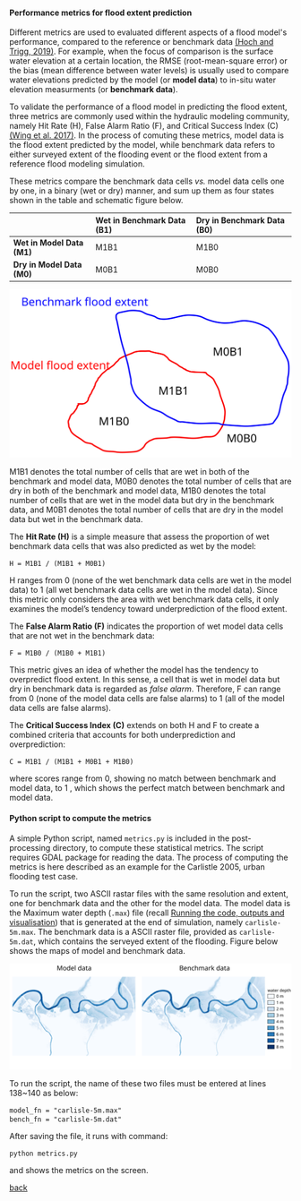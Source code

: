 #### Performance metrics for flood extent prediction 

Different metrics are used to evaluated different aspects of a flood model's performance, compared to the reference or benchmark data [(Hoch and Trigg, 2019)](https://iopscience.iop.org/article/10.1088/1748-9326/aaf3d3). For example, when the focus of comparison is the surface water elevation at a certain location, the RMSE (root-mean-square error) or the bias (mean difference between water levels) is usually used to compare water elevations predicted by the model (or **model data**) to in-situ water elevation measurments (or **benchmark data**). 

To validate the performance of a flood model in predicting the flood extent, three metrics are commonly used within the hydraulic modeling community, namely Hit Rate (H), False Alarm Ratio (F), and Critical Success Index (C) [(Wing et al. 2017)](https://agupubs.onlinelibrary.wiley.com/doi/full/10.1002/2017WR020917). In the process of comuting these metrics, model data is the flood extent predicted by the model, while benchmark data refers to either surveyed extent of the flooding event or the flood extent from a reference flood modeling simulation.  

These metrics compare the benchmark data cells _vs._ model data cells one by one, in a binary (wet or dry) manner, and sum up them as four states shown in the table and schematic figure below.  

   |  | **Wet in Benchmark Data (B1)** | **Dry in Benchmark Data (B0)** |
   | :---         | :---      | :--- |
   | **Wet in Model Data (M1)**   | M1B1      | M1B0    |
   | **Dry in Model Data (M0)**   | M0B1      | M0B0    |

![image](/Figures/metrics4.svg)

M1B1 denotes the total number of cells that are wet in both of the benchmark and model data, M0B0 denotes the total number of cells that are dry in both of the benchmark and model data, M1B0 denotes the total number of cells that are wet in the model data but dry in the benchmark data, and M0B1 denotes the total number of cells that are dry in the model data but wet in the benchmark data. 


The **Hit Rate (H)** is a simple measure that assess the proportion of wet benchmark data cells that was also predicted as wet by the model:

````
H = M1B1 / (M1B1 + M0B1)
````

H ranges from 0 (none of the wet benchmark data cells are wet in the model data) to 1 (all wet benchmark data cells are wet in the model data). Since this metric only considers the area with wet benchmark data cells, it only examines the model’s tendency toward underprediction of the flood extent.

The **False Alarm Ratio (F)** indicates the proportion of wet model data cells that are not wet in the benchmark data:

````
F = M1B0 / (M1B0 + M1B1)
````

This metric gives an idea of whether the model has the tendency to overpredict flood extent. In this sense, a cell that is wet in model data but dry in benchmark data is regarded as *false alarm*. Therefore, F can range from 0 (none of the model data cells are false alarms) to 1 (all of the model data cells are false alarms). 

The **Critical Success Index (C)** extends on both H and F to create a combined criteria that accounts for both underprediction and overprediction:

````
C = M1B1 / (M1B1 + M0B1 + M1B0)
````

where scores range from 0, showing no match between benchmark and model data, to 1 , which shows the perfect match between benchmark and model data.

#### Python script to compute the metrics

A simple Python script, named `metrics.py` is included in the post-processing directory, to compute these statistical metrics. The script requires GDAL package for reading the data. The process of computing the metrics is here described as an example for the Carlistle 2005, urban flooding test case.

To run the script, two ASCII rastar files with the same resolution and extent, one for benchmark data and the other for the model data. The model data is the Maximum water depth (`.max`) file (recall [Running the code, outputs and visualisation](/Merewether3.md)) that is generated at the end of simulation, namely `carlisle-5m.max`. The benchmark data is a ASCII raster file, provided as `carlisle-5m.dat`, which contains the serveyed extent of the flooding. Figure below shows the maps of model and benchmark data.

![image](/Figures/metrics5.svg)

To run the script, the name of these two files must be entered at lines 138~140 as below:

````
model_fn = "carlisle-5m.max" 
bench_fn = "carlisle-5m.dat" 
````
After saving the file, it runs with command:

````
python metrics.py
````

and shows the metrics on the screen.

[back](/Carlistle_flooding.md)
